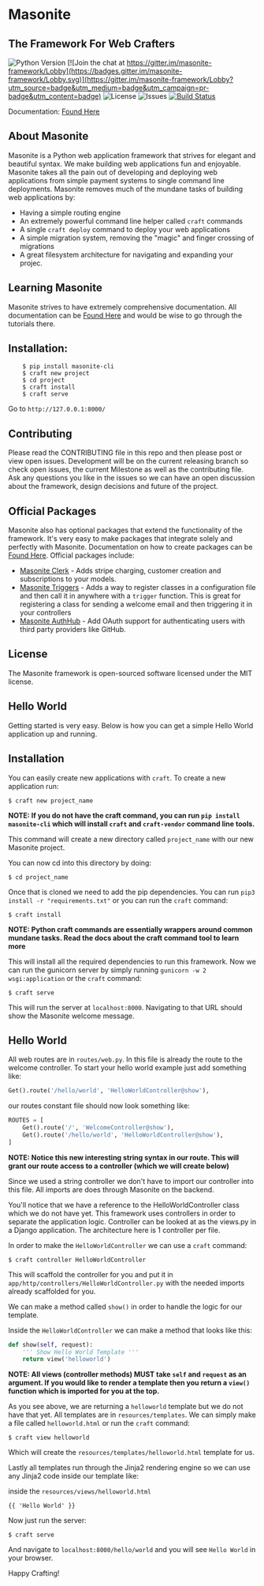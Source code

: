 # Masonite

## The Framework For Web Crafters
<img src="https://img.shields.io/badge/python-3.3+-blue.svg" alt="Python Version"> [![Join the chat at https://gitter.im/masonite-framework/Lobby](https://badges.gitter.im/masonite-framework/Lobby.svg)](https://gitter.im/masonite-framework/Lobby?utm_source=badge&utm_medium=badge&utm_campaign=pr-badge&utm_content=badge) <img src="https://img.shields.io/github/license/josephmancuso/masonite.svg" alt="License"> <img src="https://img.shields.io/github/issues/josephmancuso/masonite.svg" alt="Issues"> [![Build Status](https://travis-ci.org/josephmancuso/masonite.svg?branch=master)](https://travis-ci.org/josephmancuso/masonite)

Documentation: [Found Here](http://masonite.docsforcode.com)

## About Masonite

Masonite is a Python web application framework that strives for elegant and beautiful syntax. We make building web applications fun and enjoyable. Masonite takes all the pain out of developing and deploying web applications from simple payment systems to single command line deployments. Masonite removes much of the mundane tasks of building web applications by:

* Having a simple routing engine
* An extremely powerful command line helper called `craft` commands
* A single `craft deploy` command to deploy your web applications
* A simple migration system, removing the "magic" and finger crossing of migrations
* A great filesystem architecture for navigating and expanding your projec.

## Learning Masonite

Masonite strives to have extremely comprehensive documentation. All documentation can be [Found Here](http://masonite.docsforcode.com) and would be wise to go through the tutorials there.

## Installation:

```
    $ pip install masonite-cli
    $ craft new project
    $ cd project
    $ craft install
    $ craft serve
```

Go to `http://127.0.0.1:8000/`

## Contributing

Please read the CONTRIBUTING file in this repo and then please post or view open issues. Development will be on the current releasing branch so check open issues, the current Milestone as well as the contributing file. Ask any questions you like in the issues so we can have an open discussion about the framework, design decisions and future of the project.

## Official Packages

Masonite also has optional packages that extend the functionality of the framework. It's very easy to make packages that integrate solely and perfectly with Masonite. Documentation on how to create packages can be [Found Here](https://github.com/josephmancuso/masonite/blob/master/docs/Creating-Packages.md). Official packages include:

* [Masonite Clerk](https://github.com/josephmancuso/masonite/blob/master/docs/Masonite-Clerk.md) - Adds stripe charging, customer creation and subscriptions to your models.
* [Masonite Triggers](https://github.com/josephmancuso/masonite-triggers) - Adds a way to register classes in a configuration file and then call it in anywhere with a `trigger` function. This is great for registering a class for sending a welcome email and then triggering it in your controllers
* [Masonite AuthHub](https://github.com/josephmancuso/masonite/blob/master/docs/Masonite-AuthHub.md) - Add OAuth support for authenticating users with third party providers like GitHub.

## License

The Masonite framework is open-sourced software licensed under the MIT license. 


## Hello World

Getting started is very easy. Below is how you can get a simple Hello World application up and running.

## Installation

You can easily create new applications with `craft`. To create a new application run:

    $ craft new project_name

**NOTE: If you do not have the craft command, you can run `pip install masonite-cli` which will install `craft` and `craft-vendor` command line tools.**

This command will create a new directory called `project_name` with our new Masonite project.

You can now cd into this directory by doing:

    $ cd project_name

Once that is cloned we need to add the pip dependencies. You can run `pip3 install -r "requirements.txt"` or you can run the `craft` command:

    $ craft install

**NOTE: Python craft commands are essentially wrappers around common mundane tasks. Read the docs about the craft command tool to learn more**

This will install all the required dependencies to run this framework. Now we can run the gunicorn server by simply running `gunicorn -w 2 wsgi:application` or the `craft` command:

    $ craft serve

This will run the server at `localhost:8000`. Navigating to that URL should show the Masonite welcome message.

## Hello World

All web routes are in `routes/web.py`. In this file is already the route to the welcome controller. To start your hello world example just add something like:

```python
Get().route('/hello/world', 'HelloWorldController@show'),
```

our routes constant file should now look something like:

```python
ROUTES = [
    Get().route('/', 'WelcomeController@show'),
    Get().route('/hello/world', 'HelloWorldController@show'),
]
```

**NOTE: Notice this new interesting string syntax in our route. This will grant our route access to a controller (which we will create below)**

Since we used a string controller we don't have to import our controller into this file. All imports are does through Masonite on the backend.

You'll notice that we have a reference to the HelloWorldController class which we do not have yet. This framework uses controllers in order to separate the application logic. Controller can be looked at as the views.py in a Django application. The architecture here is 1 controller per file.

In order to make the `HelloWorldController` we can use a `craft` command:

    $ craft controller HelloWorldController

This will scaffold the controller for you and put it in `app/http/controllers/HelloWorldController.py` with the needed imports already scaffolded for you.

We can make a method called `show()` in order to handle the logic for our template.

Inside the `HelloWorldController` we can make a method that looks like this:

```python
def show(self, request):
    ''' Show Hello World Template '''
    return view('helloworld')
```

**NOTE: All views (controller methods) MUST take `self` and `request` as an argument. If you would like to render a template then you return a `view()` function which is imported for you at the top.**

As you see above, we are returning a `helloworld` template but we do not have that yet. All templates are in `resources/templates`. We can simply make a file called `helloworld.html` or run the `craft` command:

    $ craft view helloworld

Which will create the `resources/templates/helloworld.html` template for us.

Lastly all templates run through the Jinja2 rendering engine so we can use any Jinja2 code inside our template like:

inside the `resources/views/helloworld.html`
```
{{ 'Hello World' }}
```

Now just run the server:

    $ craft serve

And navigate to `localhost:8000/hello/world` and you will see `Hello World` in your browser.

Happy Crafting!
